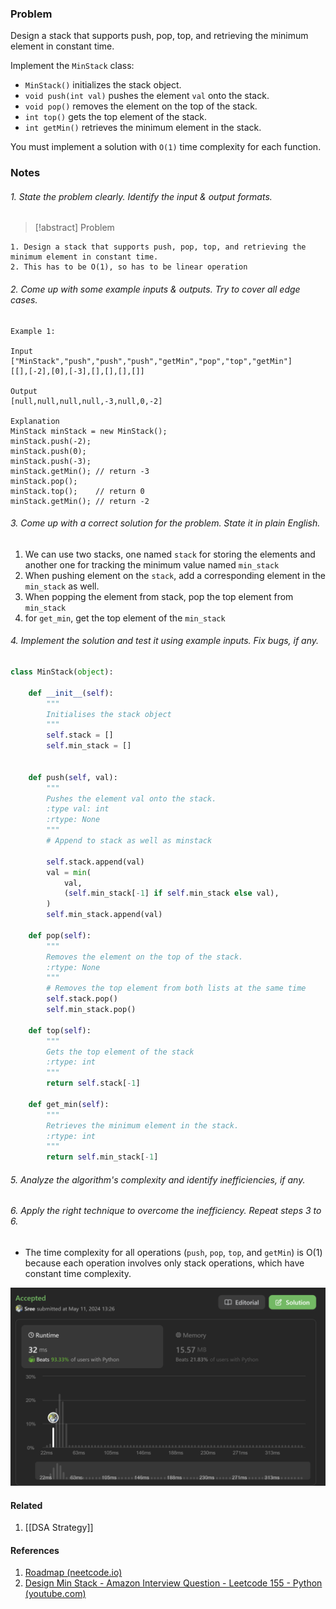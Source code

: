 ### Problem 
Design a stack that supports push, pop, top, and retrieving the minimum element in constant time.

Implement the `MinStack` class:

- `MinStack()` initializes the stack object.
- `void push(int val)` pushes the element `val` onto the stack.
- `void pop()` removes the element on the top of the stack.
- `int top()` gets the top element of the stack.
- `int getMin()` retrieves the minimum element in the stack.

You must implement a solution with `O(1)` time complexity for each function.
### Notes 
###### 1. State the problem clearly. Identify the input & output formats.

> [!abstract]  Problem
```
1. Design a stack that supports push, pop, top, and retrieving the minimum element in constant time.
2. This has to be O(1), so has to be linear operation 
```

###### 2. Come up with some example inputs & outputs. Try to cover all edge cases.
```
Example 1:

Input
["MinStack","push","push","push","getMin","pop","top","getMin"]
[[],[-2],[0],[-3],[],[],[],[]]

Output
[null,null,null,null,-3,null,0,-2]

Explanation
MinStack minStack = new MinStack();
minStack.push(-2);
minStack.push(0);
minStack.push(-3);
minStack.getMin(); // return -3
minStack.pop();
minStack.top();    // return 0
minStack.getMin(); // return -2
```
###### 3. Come up with a correct solution for the problem. State it in plain English.
1. We can use two stacks, one named `stack` for storing the elements and another one for tracking the minimum value named `min_stack`
2. When pushing element on the `stack`, add a corresponding element in the `min_stack` as well.
3. When popping the element from stack, pop the top element from `min_stack` 
4. for `get_min`, get the top element of the `min_stack`
###### 4. Implement the solution and test it using example inputs. Fix bugs, if any.
```python 
class MinStack(object):

    def __init__(self):
        """
        Initialises the stack object
        """
        self.stack = []
        self.min_stack = []
        

    def push(self, val):
        """
        Pushes the element val onto the stack.
        :type val: int
        :rtype: None
        """
        # Append to stack as well as minstack

        self.stack.append(val)
        val = min(
            val,
            (self.min_stack[-1] if self.min_stack else val),
        )
        self.min_stack.append(val)

    def pop(self):
        """
        Removes the element on the top of the stack.
        :rtype: None
        """
        # Removes the top element from both lists at the same time
        self.stack.pop()
        self.min_stack.pop()

    def top(self):
        """
        Gets the top element of the stack
        :rtype: int
        """
        return self.stack[-1]

    def get_min(self):
        """
        Retrieves the minimum element in the stack.
        :rtype: int
        """
        return self.min_stack[-1]

```
###### 5. Analyze the algorithm's complexity and identify inefficiencies, if any.
###### 6. Apply the right technique to overcome the inefficiency. Repeat steps 3 to 6.
- The time complexity for all operations (`push`, `pop`, `top`, and `getMin`) is O(1) because each operation involves only stack operations, which have constant time complexity.

<img src="img/problem 155.png"/>



#### Related 
1. [[DSA Strategy]] 
#### References
1. [Roadmap (neetcode.io)](https://neetcode.io/roadmap)
2. [Design Min Stack - Amazon Interview Question - Leetcode 155 - Python (youtube.com)](https://www.youtube.com/watch?v=qkLl7nAwDPo)